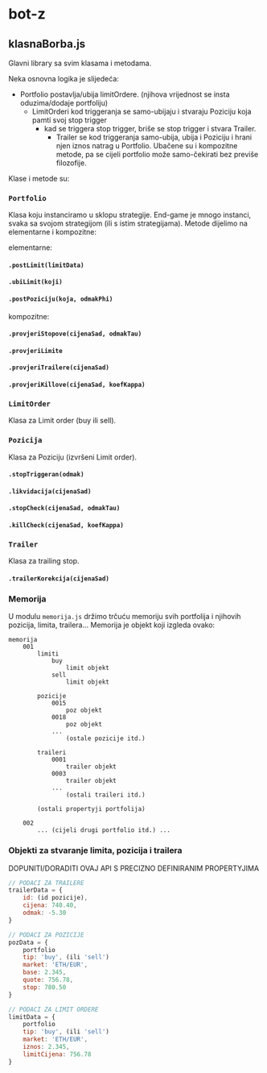 # bot-z

## klasnaBorba.js

Glavni library sa svim klasama i metodama.

Neka osnovna logika je slijedeća:
- Portfolio postavlja/ubija limitOrdere.
	(njihova vrijednost se insta oduzima/dodaje portfoliju)
	- LimitOrderi kod triggeranja se samo-ubijaju i stvaraju Poziciju koja pamti svoj stop trigger
		- kad se triggera stop trigger, briše se stop trigger i stvara Trailer.
			- Trailer se kod triggeranja samo-ubija, ubija i Poziciju i hrani njen iznos natrag u Portfolio.
Ubačene su i kompozitne metode, pa se cijeli portfolio može samo-čekirati bez previše filozofije.

Klase i metode su:

### `Portfolio`
Klasa koju instanciramo u sklopu strategije.
End-game je mnogo instanci, svaka sa svojom strategijom (ili s istim strategijama).
Metode dijelimo na elementarne i kompozitne:

elementarne:
#### `.postLimit(limitData)`
#### `.ubiLimit(koji)`
#### `.postPoziciju(koja, odmakPhi)`

kompozitne:
#### `.provjeriStopove(cijenaSad, odmakTau)`
#### `.provjeriLimite`
#### `.provjeriTrailere(cijenaSad)`
#### `.provjeriKillove(cijenaSad, koefKappa)`

### `LimitOrder`
Klasa za Limit order (buy ili sell).

### `Pozicija`
Klasa za Poziciju (izvršeni Limit order).

#### `.stopTriggeran(odmak)`
#### `.likvidacija(cijenaSad)`
#### `.stopCheck(cijenaSad, odmakTau)`
#### `.killCheck(cijenaSad, koefKappa)`

### `Trailer`
Klasa za trailing stop.

#### `.trailerKorekcija(cijenaSad)`




### Memorija
U modulu `memorija.js` držimo trčuću memoriju svih portfolija i njihovih pozicija, limita, trailera...
Memorija je objekt koji izgleda ovako:
```
memorija
	001
		limiti
			buy
				limit objekt
			sell
				limit objekt

		pozicije
			0015
				poz objekt
			0018
				poz objekt
			...
				(ostale pozicije itd.)

		traileri
			0001
				trailer objekt
			0003 
				trailer objekt
			...
				(ostali traileri itd.)
		
		(ostali propertyji portfolija)
		
	002
		... (cijeli drugi portfolio itd.) ...
```


### Objekti za stvaranje limita, pozicija i trailera
DOPUNITI/DORADITI OVAJ API S PRECIZNO DEFINIRANIM PROPERTYJIMA
```javascript
// PODACI ZA TRAILERE
trailerData = {
	id: (id pozicije),
	cijena: 740.40, 
	odmak: -5.30  
}

// PODACI ZA POZICIJE
pozData = {
	portfolio
	tip: 'buy', (ili 'sell')
	market: 'ETH/EUR',
	base: 2.345, 
	quote: 756.78,  
	stop: 780.50
}

// PODACI ZA LIMIT ORDERE
limitData = {
	portfolio
	tip: 'buy', (ili 'sell')
	market: 'ETH/EUR',
	iznos: 2.345,
	limitCijena: 756.78
}
```


